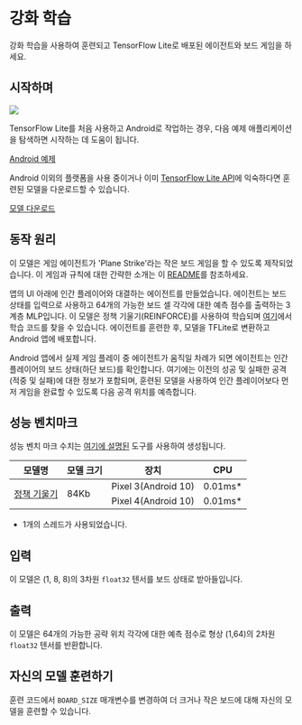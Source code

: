 # 강화 학습

강화 학습을 사용하여 훈련되고 TensorFlow Lite로 배포된 에이전트와 보드 게임을 하세요.

## 시작하며

<img src="images/screenshot.gif" class="attempt-right" style="max-width: 300px">

TensorFlow Lite를 처음 사용하고 Android로 작업하는 경우, 다음 예제 애플리케이션을 탐색하면 시작하는 데 도움이 됩니다.

<a class="button button-primary" href="https://github.com/tensorflow/examples/tree/master/lite/examples/reinforcement_learning/android">Android 예제</a>

Android 이외의 플랫폼을 사용 중이거나 이미 [TensorFlow Lite API](https://www.tensorflow.org/api_docs/python/tf/lite)에 익숙하다면 훈련된 모델을 다운로드할 수 있습니다.

<a class="button button-primary" href="https://github.com/tensorflow/examples/blob/master/lite/examples/reinforcement_learning/android/app/src/main/assets/planestrike_tf.tflite">모델 다운로드</a>

## 동작 원리

이 모델은 게임 에이전트가 'Plane Strike'라는 작은 보드 게임을 할 수 있도록 제작되었습니다. 이 게임과 규칙에 대한 간략한 소개는 이 [README](https://github.com/tensorflow/examples/tree/master/lite/examples/reinforcement_learning/android)를 참조하세요.

앱의 UI 아래에 인간 플레이어와 대결하는 에이전트를 만들었습니다. 에이전트는 보드 상태를 입력으로 사용하고 64개의 가능한 보드 셀 각각에 대한 예측 점수를 출력하는 3계층 MLP입니다. 이 모델은 정책 기울기(REINFORCE)를 사용하여 학습되며 [여기](https://github.com/tensorflow/examples/blob/master/lite/examples/reinforcement_learning/ml)에서 학습 코드를 찾을 수 있습니다. 에이전트를 훈련한 후, 모델을 TFLite로 변환하고 Android 앱에 배포합니다.

Android 앱에서 실제 게임 플레이 중 에이전트가 움직일 차례가 되면 에이전트는 인간 플레이어의 보드 상태(하단 보드)를 확인합니다. 여기에는 이전의 성공 및 실패한 공격(적중 및 실패)에 대한 정보가 포함되며, 훈련된 모델을 사용하여 인간 플레이어보다 먼저 게임을 완료할 수 있도록 다음 공격 위치를 예측합니다.

## 성능 벤치마크

성능 벤치 마크 수치는 [여기에 설명된](https://www.tensorflow.org/lite/performance/benchmarks) 도구를 사용하여 생성됩니다.

<table>
  <thead>
    <tr>
      <th>모델명</th>
      <th>모델 크기</th>
      <th>장치</th>
      <th>CPU</th>
    </tr>
  </thead>
  <tr>
    <td rowspan="2"><a href="https://github.com/tensorflow/examples/blob/master/lite/examples/reinforcement_learning/android/app/src/main/assets/planestrike.tflite">정책 기울기</a></td>
    <td rowspan="2">       84Kb</td>
    <td>Pixel 3(Android 10)</td>
    <td>0.01ms*</td>
  </tr>
   <tr>
     <td>Pixel 4(Android 10)</td>
    <td>0.01ms*</td>
  </tr>
</table>

* 1개의 스레드가 사용되었습니다.

## 입력

이 모델은 (1, 8, 8)의 3차원 `float32` 텐서를 보드 상태로 받아들입니다.

## 출력

이 모델은 64개의 가능한 공략 위치 각각에 대한 예측 점수로 형상 (1,64)의 2차원 `float32` 텐서를 반환합니다.

## 자신의 모델 훈련하기

<a>훈련 코드</a>에서 <code>BOARD_SIZE</code> 매개변수를 변경하여 더 크거나 작은 보드에 대해 자신의 모델을 훈련할 수 있습니다.
